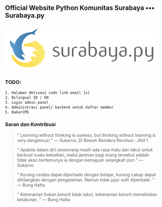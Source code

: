## Official Website Python Komunitas Surabaya ••• Surabaya.py
![alt text](https://github.com/surabaya-py/suroboyo/blob/master/s/public/img/logo-text.png "Surabaya.py")

### TODO:
    1. Halaman Aktivasi code link email [x]
    2. Bilingual ID | EN
    3. Login admin panel
    4. Administrasi panel/ backend untuk daftar member
    5. Baka•CMS
     

### Saran dan Kontribusi

> “ Learning without thinking is useless, but thinking without learning is very dangerous! ” 
> ― Sukarno, Di Bawah Bendera Revolusi : Jilid 1

> “ Apabila dalam diri seseorang masih ada rasa malu dan takut untuk berbuat suatu kebaikan, maka jaminan bagi orang tersebut adalah tidak akan bertemunya ia dengan kemajuan selangkah pun ” 
> ― Sukarno

> “ Kurang cerdas dapat diperbaiki dengan belajar, kurang cakap dapat dihilangkan dengan pengalaman. Namun tidak jujur sulit diperbaiki. ”
> ― Bung Hatta

> “ Keberanian bukan berarti tidak takut, keberanian berarti menaklukan ketakutan. ”
> ― Bung Hatta